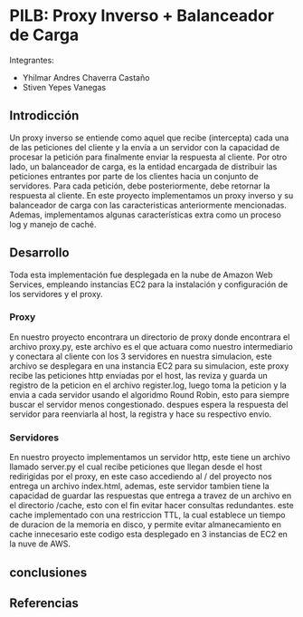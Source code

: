 # PILB: Proxy Inverso + Balanceador de Carga

Integrantes: 
- Yhilmar Andres Chaverra Castaño
- Stiven Yepes Vanegas


## Introdicción
Un proxy inverso se entiende como aquel que recibe (intercepta) cada una de las peticiones del cliente y la envía a un servidor con la capacidad de procesar la petición para finalmente enviar la respuesta al cliente. Por otro lado, un balanceador de carga, es la entidad encargada de distribuir las peticiones entrantes por parte de los clientes hacia un conjunto de servidores. Para cada petición, debe posteriormente, debe retornar la respuesta al cliente.
En este proyecto implementamos un proxy inverso y su balanceador de carga con las caracteristicas anteriormente mencionadas. Ademas, implementamos algunas características extra como un proceso log y manejo de caché.

## Desarrollo 
Toda esta implementación fue desplegada en la nube de Amazon Web Services, empleando instancias EC2 para la instalación y configuración de los servidores y el proxy.

### Proxy
En nuestro proyecto encontrara un directorio de proxy donde encontrara el archivo proxy.py, este archivo es el que actuara como nuestro intermediario y conectara al cliente con los 3 servidores en nuestra simulacion, este archivo se desplegara en una instancia EC2 para su simulacion, este proxy recibe las peticiones http enviadas por el host, las reviza y guarda un registro de la peticion en el archivo register.log, luego toma la peticion y la envia a cada servidor usando el algoridmo Round Robin, esto para siempre buscar el servidor menos congestionado. despues espera la respuesta del servidor para reenviarla al host, la registra y hace su respectivo envio.

### Servidores
En nuestro proyecto implementamos un servidor http, este tiene un archivo llamado server.py el cual recibe peticiones que llegan desde el host redirigidas por el proxy, en este caso accediendo al / del proyecto nos entrega un archivo index.html, ademas, este servidor tambien tiene la capacidad de guardar las respuestas que entrega a travez de un archivo en el directorio /cache, esto con el fin evitar hacer consultas redundantes. este cache implementado con una restriccion TTL, la cual establece un tiempo de duracion de la memoria en disco, y permite evitar almanecamiento en cache innecesario este codigo esta desplegado en 3 instancias de EC2 en la nuve de AWS.

## conclusiones


## Referencias 
